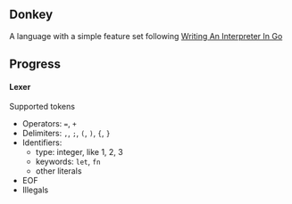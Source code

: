 ## Donkey

A language with a simple feature set following [Writing An Interpreter In Go](https://interpreterbook.com/)

## Progress

#### Lexer

Supported tokens

+ Operators: `=`, `+`
+ Delimiters: `,`, `;`, `(`, `)`, `{`, `}`
+ Identifiers:
  - type: integer, like 1, 2, 3
  - keywords: `let`, `fn`
  - other literals
+ EOF
+ Illegals
